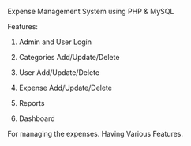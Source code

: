 Expense Management System using PHP & MySQL 

Features:

1. Admin and User Login

2. Categories Add/Update/Delete
3. User Add/Update/Delete 

4. Expense Add/Update/Delete 

5. Reports
6. Dashboard

For managing the expenses.
Having Various Features.
